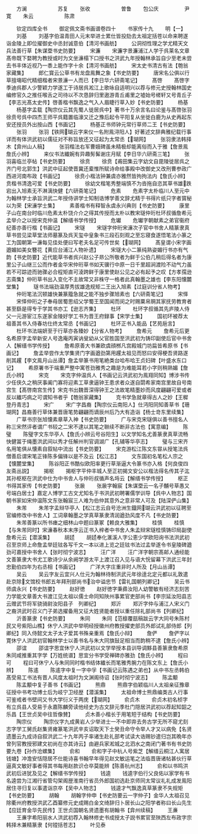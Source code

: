 <!-- { "loadSidebar": true } -->
　　方澜　　　　　　苏复
　　张收　　　　　　曽鲁
　　包公庆　　　　　尹寛
　　朱云　　　　　　陈肃

　　钦定四库全书
　　御定佩文斋书画谱卷四十
　　书家传十九
　　明【一】
　　刘基
　　刘基字伯温青田人元末举进士累仕皆投劾去太祖定括苍以命来聘遂诣金陵上即位擢御史中丞封诚意伯【清河书画舫】
　　公洞彻性理之学尤精天文兵法善行草【朱谋垔书史防要】
　　宋濂
　　宋濂字景濂浦江人学于呉莱名文章髙帝既下婺聘为教授或时为文坐濓榻下口授书之洪武九年授翰林承旨自少至老未尝去书丰体近视乃一黍上能作字十余【清河书画舫】
　　宋太史书清古有法【匏翁家藏集】
　　郎仁寳云公草书有龙盘鳯舞之象【书史防要】
　　唐宋名公俱以行草擅塲昭代精细楷者宋景濓一人而已【李日华六研斋笔记】
　　髙啓
　　髙啓字季迪呉郡人少警颖力学遂工于诗居呉淞江上歌咏自适明兴以荐与修元史授翰林国史编修官久之推任喉舌之司待以不次恳辞归里遨游青丘甫里之墟始号槎轩又号青丘子【李志光髙太史传】啓善楷书飘逸之气入人眉睫行草入妙【书史防要】
　　杨基
　　杨基字孟载【陶宗仪云其先蜀人徙居呉中】著书十万余言名曰论鉴与髙啓张羽徐贲号呉中四杰王师平呉籍置临濠又迁之豫后起令平阳复从坐徙白鹿为从史再起东安还授员外出按山西【书画记】
　　杨基正书师钟元常行草师二王【书史防要】
　　张羽
　　张羽【铁网瑚云字来仪一名附鳯浔阳人】好著述文辞典雅纪载行事详而有体洪武初以儒征对不称旨放还又征起为太常丞【瑚网】
　　张羽隶法韩择木【弇州山人稿】
　　张羽楷法右军曹娥碑虽未精极却能离俗而入于雅【詹景鳯詹氏小辨】
　　来仪书法纎婉有异趣髣髴谢庄月赋【李日华六研斋三笔】
　　张羽喜临兰亭帖【书史防要】
　　徐贲
　　徐贲【甫田集云字幼文自毘陵徙居呉之齐门号北郭生】洪武中征起使晋冀还槖惟所赋诗命给事殿中改御史又改刑曹参政广西进河南布政【书画记】
　　徐贲小楷法钟兼虞亦雅然皆拘拘法内【詹氏小辨】贲楷书清逸可爱【书史防要】
　　徐幼文楷笔秀整端慎不为沓拖自恣其草书雄跌宕出入旭素无不淋漓快健【六研斋笔记】
　　危素
　　危素字太朴临川人至元中为翰林学士承旨洪武二年授侍讲学士知制诰博学善文辞尤精于书得片纸只字者寳秘以为荣【宋濓学士集】
　　素善楷书有释智永虞永兴典则【书史防要】
　　康里子山在南台时临川危素太朴饶介介之得其传授而太朴以教宋璲仲珩杜环叔循詹希元孟举介之以授宋克仲温【解缙书学传授】
　　危瓛
　　危瓛字朝献素之弟官衞府纪善亦善行楷【书画记】
　　宋璲
　　宋璲字仲珩宋濓次子官中书舍人精篆隶真草书尝见梁草堂法师墓篆及呉天玺中皇象书三段石刻观之至忘寝食遂悟笔法小篆之工为国朝第一濓每见佳处便曰写老夫名足可传世矣【瑚网】
　　髙皇谓小宋字画遒媚如美女簪花【黄应台浦江人物补遗】
　　宋璲大小二篆纯熟姿媚行书亦有气韵【书史防要】近代能草书者呉兴赵公子昻公所敬者为鲜于公伯几稍后得名者为康里公子山继三公而作者金华宋仲珩草书如天骥行中原一日千里超涧渡险不动气力虽若不可踪迹而驰骤必合程矩直可淩跨鲜于康里使赵公见之必有起予之叹【方孝孺逊志斋集】仲珩草书出入变化不主故常又非株守一格者此真翰墨之雄也【李东阳懐麓堂集】
　　璲书法端劲温厚秀拔雄逸规矩二王出入旭素【过庭训分省人物考】
　　仲珩笔法沉顿雄快兼篆籀急就之能不独步骤旭素也【六研斋笔记】
　　宋怿
　　宋怿仲珩之子奉母居蜀思绍父学蜀王至国闻而闵之时赐粟帛赒其家抚劳教育者甚至繇是得专于学其书亦工【逊志齐集】
　　杜环
　　杜环字叔循其先庐陵人侍父一元游宦江东遂家金陵好学工书为晋王府録事【宋学士集】
　　国初环被荐太祖善其书入侍春坊仕终太常丞【书画记】
　　杜环正书入能品【艺苑巵言】
　　杜环书法端妍至于行草亦各臻妙【分省人物考】
　　詹希元
　　詹希元后更名希原字孟举新安人号逸庵丙寅讷叟幼从父官胜国至洪武初为铸印副使后官中书舍人【解缙书学传授】
　　詹希原善大书兼欧虞顔桞凡宫殿城门坊扁皆希原书【书画记】
　　詹孟举尝作太学集贤门字画遒劲第用趯太祖见而怒曰安得梗吾贤路遂削其趯【李文鳯月山丛谭】詹孟举篆书用笔絶类台哈布哈王贞妇碑【叶盛水东口记】
　　希原署书于端重严整中寓苍劲雅秀之趣是为难能耳若小字则稍熟媚【詹氏小辨】
　　宋克
　　宋克字仲温呉人【书画记云洪武初为鳯翔同知】博涉书传少任侠久之稍厌事阖门寡将迎素工草隶逼钟王患求者众遂自閟希家南宫里故自号南宫生【髙啓南宫生传】宋克书出魏晋深得钟王之法故笔精墨妙而风度翩翩可爱或者反以纎巧病之可谓知书者乎【匏翁家藏集】
　　克书学急就章得古人之妙【王穉登丹青志】
　　宋广
　　宋广字昌裔【陶宗仪云南阳人】仕沔阳同知善草书【珊瑚网】昌裔善行草体兼晋唐笔势翩翩而谪辰州后乃大有造诣【杨士竒东里续集】
　　广草书宗张旭懐素章草入神【书史防要】
　　广与宋克宋璲俱以善书擅名人称三宋然评者谓广书较之二宋不逮以其笔之聮续不断非古法也【寓意编】
　　陈璧
　　陈璧字文东华亭人【詹氏小辨云号谷阳生】以文学知名尤善篆隶真草流畅快健冨于绳墨洪武间以秀才任解州判官调湖广【孔辅等华亭志】
　　璧与三宋齐名用笔俱从懐素自叙帖中流出【书史防要】
　　宋克游松江陈文东甞从授笔法呉僧善启谓宋笔正锋陈多偏锋以是不及云【松江志】
　　文东国初名笔松人宗之【懐麓堂集】
　　陈谷阳正书酷似欧阳率更行草渐逼大令篆书亦入格【何良俊四友斋丛説】
　　揭枢
　　揭枢字平仲丰城人至正初揭文安公以楷法得名传其子汯其孙枢枢在洪武中仕为中书舎人与仲珩叔循声名埓云【解缙书学传授】
　　枢正书得其家传【书史防要】
　　张扆
　　张扆字翰宸【朱谋垔云一名子黼号草愚又号端白居士】嘉定人博学工古文尤知名于书洪武初聘署儒学训导【呉中人物志】国朝书家如宋仲温陈文东张翰宸三人难为伯仲其意外之意非常人可及【陆深俨山集】
　　朱芾
　　朱芾字孟辩华亭人【松江志云自号沧洲生鐡网瑚云洪武初以征聘至官编修改中书舍人】工词章翰墨之学真草篆隶清润遒劲风度不凡【书史防要】
　　朱芾善篆以所书瘗之细林山中题曰篆冢【赖良大雅集】
　　桂慎
　　桂慎【与朱芾同时】宋濓春秋本末序云正书入梓者中书舍人朱孟辩宋璲桂慎铸印局副使詹希元云【潜溪集】
　　胡廷
　　胡廷奉化滙溪人字公恵少学欧阳询书法洪武初召至京师上命詹孟举廷铉各写千文一本以进上览之廷铉书法过孟举遂令书皇陵碑遒劲可嘉授中书舍人【张时彻宁波志】
　　汪广洋
　　汪广洋字朝宗髙邮人通经能文善篆隶大书尤工歌诗少从余阙学游太平上渡江召入见与语大恱留幕下洪武三年封忠勤伯四年为右丞相【书画记】
　　广洋大字庄重非时人所及【月山丛谭】
　　吴云
　　吴云字友云宜兴人仕元为翰林待制洪武元年徐逹北定元都以礼敦遣赴京除文馆校书郎五年拜刑部尚书治中谥忠节【雷礼国朝列卿记】
　　吴云书师虞永兴【书史防要】
　　赵好徳
　　赵好徳字秉彞汝阳人幼警敏有经济志刻苦力学能文章善大书渡江见太祖以儒士命同知陜州事累官吏部尚书【李宗延汝阳县志云赠武节将军骁骑尉汝阳县子　列卿纪】
　　郑沂
　　郑沂字仲与浦江人宋义门之裔洪武时召义门子弟选擢备用又征大姓贤能者授以重任除礼部尚书【列卿纪】
　　沂善篆隶【书史防要】
　　朱同
　　朱同【范檩覆瓿稿跋云字大同号朱陈村民又号紫阳山樵】休宁人洪武中举明经授徽州府教授擢吏部员外郎试礼部侍郎【列卿纪】同入侍懿文太子太子爱其书殊亲重焉【詹氏小辩】
　　詹俨
　　詹俨字以寛休宁人洪武初官翰林学士以善书名与朱大同旗鼔足相当而韵稍不逮【詹氏小辨】
　　邵谊
　　邵谊字思宜休宁人洪武初以文学举授本县训导调黟县善篆隶詹希原朱同咸推重其字学【万姓统谱】思宜分书学受禅碑亦雅劲【詹氏小辨】
　　程曰可
　　程曰可休宁人与朱同同时楷书结体纎长而笔雅秀腕力在陈文东上【詹氏小辨】
　　陈逺
　　陈逺字中复一字中孚【书画记云陈遇之弟也】从中书左丞韩伯髙受易工书法有晋人风度太祖时为文渊阁待诏【张时彻宁波志】
　　陈孟颙
　　陈孟颙中复子善书【书画记】
　　熊鼎
　　熊鼎字伯颖临川人太祖亲征豫章征授中书考功博士后为岐宁卫经歴【潜溪集】
　　太祖命博士熊鼎编类古人行事可鉴戒者书壁间又书大学衍义于两庑【瑚网】
　　俞贞木
　　俞贞木初名桢字有立呉县人受易于永嘉陈麟旁读他经史为古文辞元季杜门隠居洪武初以荐起知韶之乐昌【王世贞吴中往哲像賛】
　　贞木善小楷长于用笔短于结构【书史防要】
　　陶宗仪
　　陶宗仪字九成黄岩人少举进士一不中即弃去务古学无所不窥尤刻志字学工舅氏赵集贤雍篆笔洪武辛亥诏取天下士癸丑命守令举人才又以病免【名贤遗墨云九成诗自叙洪武二十九年丙子率诸生赴礼部考试读大诰赐钞遣归岂其晩年亦曾列官教授邪建文初尚在亦其诗云】由避兵家淞城之北泗水之南闭门著书有书史防要九卷【孙作沧螺集】
　　俞和
　　俞和字子中杭人号紫芝【解缙云桐江人寓居钱塘】冲澹安恬隠居不仕能诗喜书翰早年得见赵文敏运笔之法临晋唐诸帖甚伙行草逼真文敏好事者得其书每用赵款识仓卒莫能辨【陈善杭州志】
　　俞和以书鸣洪武初后进犹及见之【解缙书学传授】
　　钱逵
　　钱逵字伯行父良佑以家学有书名逵尝为江湘行省管勾架阁歴淮南行省员外郎国初选赴京师同太常议礼礼成发鳯阳居住寻归复以事遣诣京卒【吴中人物志】
　　钱逵才气飘逸真草篆隶不失规矩【书史防要】
　　胡翰
　　胡翰字仲申【书史防要云一字仲子】金华人太祖召见除衢州府教授洪武乙酉纂修元史成赐白金文绮辞归卜居长山之阳学者称曰长山先生【应廷育金华先民传】王世贞国朝名贤遗墨有胡翰书【弇州续稿】
　　王亷
　　王亷字希阳丽水人洪武初荐入翰林修史书成授太子説书累官至陜西左布政字宗韩择木兼精篆隶【何镗括苍志】
　　叶见泰
